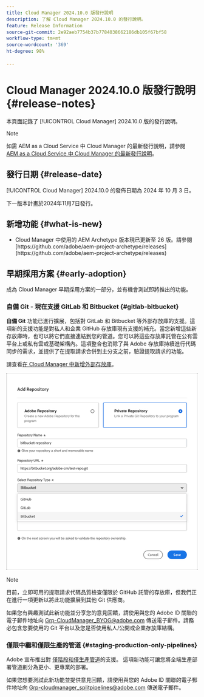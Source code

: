 ```yaml
---
title: Cloud Manager 2024.10.0 版發行說明
description: 了解 Cloud Manager 2024.10.0 的發行說明。
feature: Release Information
source-git-commit: 2e92aeb7754b37b7784038662186db105f67bf58
workflow-type: tm+mt
source-wordcount: '369'
ht-degree: 98%

---
```


# Cloud Manager 2024.10.0 版發行說明 {#release-notes}

本頁面記錄了 [!UICONTROL Cloud Manager] 2024.10.0 版的發行說明。

>[!NOTE]
>
>如需 AEM as a Cloud Service 中 Cloud Manager 的最新發行說明，請參閱 [AEM as a Cloud Service 中 Cloud Manager 的最新發行說明](https://experienceleague.adobe.com/zh-hant/docs/experience-manager-cloud-service/content/release-notes/cloud-manager/current)。



## 發行日期 {#release-date}

<!-- SAVE FOR FUTURE POSSIBLE USE No notable bugs or features for the September release of Cloud Manager. -->

[!UICONTROL Cloud Manager] 2024.10.0 的發佈日期為 2024 年 10 月 3 日。

下一版本計畫於2024年11月7日發行。



## 新增功能 {#what-is-new}

* <!-- BOTH CS & AMS --> Cloud Manager 中使用的 AEM Archetype 版本現已更新至 26 版。請參閱 [https://github.com/adobe/aem-project-archetype/releases](https://github.com/adobe/aem-project-archetype/releases)
<!-- (CMGR-59817) -->



## 早期採用方案 {#early-adoption}

成為 Cloud Manager 早期採用方案的一部分，並有機會測試即將推出的功能。

### 自備 Git - 現在支援 GitLab 和 Bitbucket {#gitlab-bitbucket}

<!-- BOTH CS & AMS -->

**自備 Git** 功能已進行擴展，包括對 GitLab 和 Bitbucket 等外部存放庫的支援。這項新的支援功能是對私人和企業 GitHub 存放庫現有支援的補充。當您新增這些新存放庫時，也可以將它們直接連結到您的管道。您可以將這些存放庫託管在公有雲平台上或私有雲或基礎架構內。這項整合也消除了與 Adobe 存放庫持續進行代碼同步的需求，並提供了在提取請求合併到主分支之前，驗證提取請求的功能。

請查看[在 Cloud Manager 中新增外部存放庫](/help/managing-code/external-repositories.md)。

![新增存放庫對話框](/help/release-notes/assets/repositories-add-release-notes.png)

>[!NOTE]
>
>目前，立即可用的提取請求代碼品質檢查僅限於 GitHub 託管的存放庫，但我們正在進行一項更新以將此功能擴展到其他 Git 供應商。

如果您有興趣測試此新功能並分享您的意見回饋，請使用與您的 Adobe ID 關聯的電子郵件地址向 [Grp-CloudManager_BYOG@adobe.com](mailto:Grp-CloudManager_BYOG@adobe.com) 傳送電子郵件。請務必包含您要使用的 Git 平台以及您是否使用私人/公開或企業存放庫結構。

### 僅限中繼和僅限生產的管道 {#staging-production-only-pipelines}

Adobe 宣布推出對 [僅階段和僅生產管道](/help/using/stage-prod-only.md)的支援。 這項新功能可讓您將全端生產部署管道劃分為更小、更專業的部署。

如果您想要測試此新功能並提供意見回饋，請使用與您的 Adobe ID 關聯的電子郵件地址向 [Grp-cloudmanager_splitpipelines@adobe.com](mailto:Grp-cloudmanager_splitpipelines@adobe.com) 傳送電子郵件。

<!-- ## Bug fixes

* text
-->

<!-- Known Issues {#known-issues}

 -->
